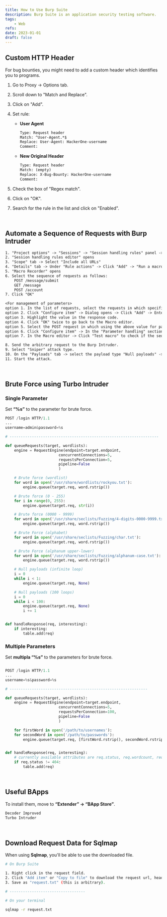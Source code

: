 ```yaml
---
title: How to Use Burp Suite
description: Burp Suite is an application security testing software.
tags:
    - Web
refs:
date: 2023-01-01
draft: false
---
```


## Custom HTTP Header

For bug bounties, you might need to add a custom header which identifies you to programs.

1. Go to Proxy -> Options tab.
2. Scroll down to "Match and Replace".
3. Click on "Add".
4. Set rule:

    - **User Agent**

        ```txt
        Type: Request header
        Match: ^User-Agent.*$
        Replace: User-Agent: HackerOne-username
        Comment:
        ```

    - **New Original Header**

        ```txt
        Type: Request header
        Match: (empty)
        Replace: X-Bug-Bounty: HackerOne-username
        Comment:
        ```

5. Check the box of "Regex match".
6. Click on "OK".
7. Search for the rule in the list and click on "Enabled".

<br />

## Automate a Sequence of Requests with Burp Intruder

```txt
1. "Project options" -> "Sessions" -> "Session handling rules" panel -> Click "Add"
2. "Session handling rules editor" opens
3. "Scope" tab -> Select "Include all URLs"
4. "Details" tab -> Under "Rule actions" -> Click "Add" -> "Run a macro" -> Under "Select macro" -> Click "Add"
5. "Macro Recorder" opens
6. Select the sequence of requests as follows:
	POST /message/submit
	GET /message
	POST /account
7. Click "OK"

<For management of parameters>
option 1. In the list of requests, select the requests in which specific value used POST parameter changes.
option 2. Click "Configure item" -> Dialog opens -> Click "Add" -> Enter the name of the parameter.
option 3. Highlight the value in the response code.
option 4. Click "OK" twice to go back to the Macro editor.
option 5. Select the POST request in which using the above value for parameter.
option 6. Click "Configure item" -> In the "Parameter handling" section -> drop-down to menus to specify the parameter name to be "derived from the prior response (response 4) -> Click "OK"
option 7. In the Macro editor -> Click "Test macro" to check if the sequence does correctly.

8. Send the arbitrary request to the Burp Intruder.
9. Select "Sniper" attack type.
10. On the "Payloads" tab -> select the payload type "Null payloads" -> Under "Payload options" -> enter the arbitrary number of payloads.
11. Start the attack.
```

<br />

## Brute Force using Turbo Intruder

### Single Parameter

Set **“%s”** to the parameter for brute force.

```python
POST /login HTTP/1.1
...
username=admin&password=%s

# -------------------------------------------------------------------

def queueRequests(target, wordlists):
    engine = RequestEngine(endpoint=target.endpoint,
                        concurrentConnections=5,
                        requestsPerConnection=5,
                        pipeline=False
                        )

    # Brute force (wordlist)
    for word in open('/usr/share/wordlists/rockyou.txt'):
        engine.queue(target.req, word.rstrip())

    # Brute force (0 - 255)
    for i in range(0, 255):
        engine.queue(target.req, str(i))

    # Brute force (0000 - 9999)
    for word in open('/usr/share/seclists/Fuzzing/4-digits-0000-9999.txt'):
        engine.queue(target.req, word.rstrip())

    # Brute Force (alphabet)
    for word in open('/usr/share/seclists/Fuzzing/char.txt'):
        engine.queue(target.req, word.rstrip())

    # Brute Force (alphanum upper-lower)
    for word in open('/usr/share/seclists/Fuzzing/alphanum-case.txt'):
        engine.queue(target.req, word.rstrip())

    # Null payloads (infinite loop)
    i = 0
    while i < 1:
        engine.queue(target.req, None)

    # Null payloads (100 loops)
    i = 0
    while i < 100:
        engine.queue(target.req, None)
        i += 1


def handleResponse(req, interesting):
    if interesting:
        table.add(req)
```

### Multiple Parameters

Set **multipla “%s”** to the parameters for brute force.

```python

POST /login HTTP/1.1
...
username=%s&password=%s

# --------------------------------------------------------------

def queueRequests(target, wordlists):
    engine = RequestEngine(endpoint=target.endpoint,
                        concurrentConnections=5,
                        requestsPerConnection=100,
                        pipeline=False
                        )

    for firstWord in open('/path/to/usernames'):
    for secondWord in open('/path/to/passwords'):
        engine.queue(target.req, [firstWord.rstrip(), secondWord.rstrip()])


def handleResponse(req, interesting):
    # currently available attributes are req.status, req.wordcount, req.length and req.response
    if req.status != 404:
        table.add(req)
```

<br />

## Useful BApps

To install them, move to **“Extender” → “BApp Store”**.

```txt
Decoder Improved
Turbo Intruder
```

<br />

## Download Request Data for Sqlmap

When using **Sqlmap**, you'll be able to use the downloaded file.

```sh
# On Burp Suite

1. Right click in the request field.
2. Click "Add item" or "Copy to file" to download the request url, headers, so on.
3. Save as "request.txt" (this is arbitrary).

# ----------------------------------

# On your terminal

sqlmap -r request.txt
```
